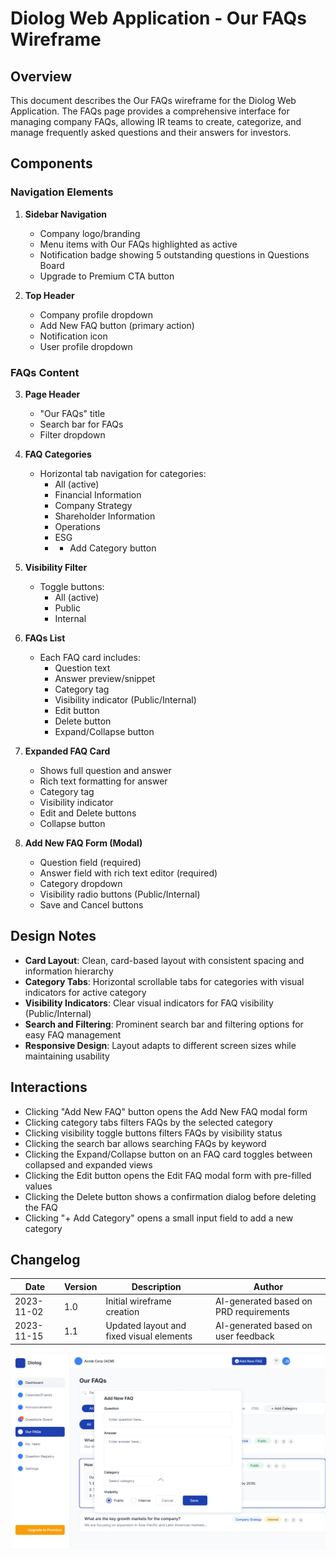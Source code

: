 # Diolog Web Application - Our FAQs Wireframe

## Overview
This document describes the Our FAQs wireframe for the Diolog Web Application. The FAQs page provides a comprehensive interface for managing company FAQs, allowing IR teams to create, categorize, and manage frequently asked questions and their answers for investors.

## Components

### Navigation Elements
1. **Sidebar Navigation**
   - Company logo/branding
   - Menu items with Our FAQs highlighted as active
   - Notification badge showing 5 outstanding questions in Questions Board
   - Upgrade to Premium CTA button

2. **Top Header**
   - Company profile dropdown
   - Add New FAQ button (primary action)
   - Notification icon
   - User profile dropdown

### FAQs Content

3. **Page Header**
   - "Our FAQs" title
   - Search bar for FAQs
   - Filter dropdown

4. **FAQ Categories**
   - Horizontal tab navigation for categories:
     - All (active)
     - Financial Information
     - Company Strategy
     - Shareholder Information
     - Operations
     - ESG
     - + Add Category button

5. **Visibility Filter**
   - Toggle buttons:
     - All (active)
     - Public
     - Internal

6. **FAQs List**
   - Each FAQ card includes:
     - Question text
     - Answer preview/snippet
     - Category tag
     - Visibility indicator (Public/Internal)
     - Edit button
     - Delete button
     - Expand/Collapse button

7. **Expanded FAQ Card**
   - Shows full question and answer
   - Rich text formatting for answer
   - Category tag
   - Visibility indicator
   - Edit and Delete buttons
   - Collapse button

8. **Add New FAQ Form (Modal)**
   - Question field (required)
   - Answer field with rich text editor (required)
   - Category dropdown
   - Visibility radio buttons (Public/Internal)
   - Save and Cancel buttons

## Design Notes

- **Card Layout**: Clean, card-based layout with consistent spacing and information hierarchy
- **Category Tabs**: Horizontal scrollable tabs for categories with visual indicators for active category
- **Visibility Indicators**: Clear visual indicators for FAQ visibility (Public/Internal)
- **Search and Filtering**: Prominent search bar and filtering options for easy FAQ management
- **Responsive Design**: Layout adapts to different screen sizes while maintaining usability

## Interactions

- Clicking "Add New FAQ" button opens the Add New FAQ modal form
- Clicking category tabs filters FAQs by the selected category
- Clicking visibility toggle buttons filters FAQs by visibility status
- Clicking the search bar allows searching FAQs by keyword
- Clicking the Expand/Collapse button on an FAQ card toggles between collapsed and expanded views
- Clicking the Edit button opens the Edit FAQ modal form with pre-filled values
- Clicking the Delete button shows a confirmation dialog before deleting the FAQ
- Clicking "+ Add Category" opens a small input field to add a new category

## Changelog

| Date | Version | Description | Author |
|------|---------|-------------|--------|
| 2023-11-02 | 1.0 | Initial wireframe creation | AI-generated based on PRD requirements |
| 2023-11-15 | 1.1 | Updated layout and fixed visual elements | AI-generated based on user feedback |

![Our FAQs Wireframe](diolog-web-faqs.svg)
